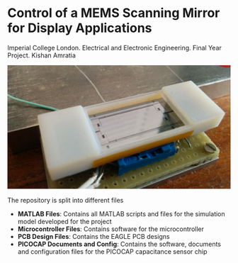 # Control of a MEMS Scanning Mirror for Display Applications
Imperial College London. Electrical and Electronic Engineering. 
Final Year Project. Kishan Amratia

![MEMS Scanning Mirror](cover.png)

The repository is split into different files 

* __MATLAB Files__: Contains all MATLAB scripts and files for the simulation model developed for the project
* __Microcontroller Files__: Contains software for the microcontroller
* __PCB Design Files__: Contains the EAGLE PCB designs
* __PICOCAP Documents and Config__: Contains the software, documents and configuration files for the PICOCAP capacitance sensor chip




